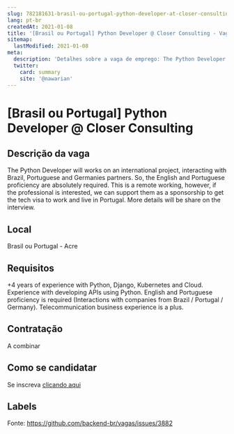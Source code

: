 ```yaml
---
slug: 782181631-brasil-ou-portugal-python-developer-at-closer-consulting
lang: pt-br
createdAt: 2021-01-08
title: '[Brasil ou Portugal] Python Developer @ Closer Consulting - Vaga de Emprego'
sitemap:
  lastModified: 2021-01-08
meta:
  description: 'Detalhes sobre a vaga de emprego: The Python Developer will works on an international project, interacting with Brazil, Portuguese and Germanies partners. So, the English and Portuguese proficiency are absolutely required. This is a remote working, however, if the professional is interested, we can support them as a sponsorship to get the tech visa to work and live in Portugal. More details will be share on the interview.'
  twitter:
    card: summary
    site: '@nawarian'
---
```


# [Brasil ou Portugal] Python Developer @ Closer Consulting

## Descrição da vaga

The Python Developer will works on an international project, interacting with Brazil, Portuguese and Germanies partners. So, the English and Portuguese proficiency are absolutely required. This is a remote working, however, if the professional is interested, we can support them as a sponsorship to get the tech visa to work and live in Portugal. More details will be share on the interview.

## Local

Brasil ou Portugal - Acre

## Requisitos

+4 years of experience with Python, Django, Kubernetes and Cloud.
Experience with developing APIs using Python. 
English and Portuguese proficiency is required (Interactions with companies from Brazil / Portugal / Germany). 
Telecommunication business experience is a plus.

## Contratação

A combinar

## Como se candidatar

Se inscreva [clicando aqui](https://www.pyjobs.com.br/job/1968)

## Labels



Fonte: https://github.com/backend-br/vagas/issues/3882
